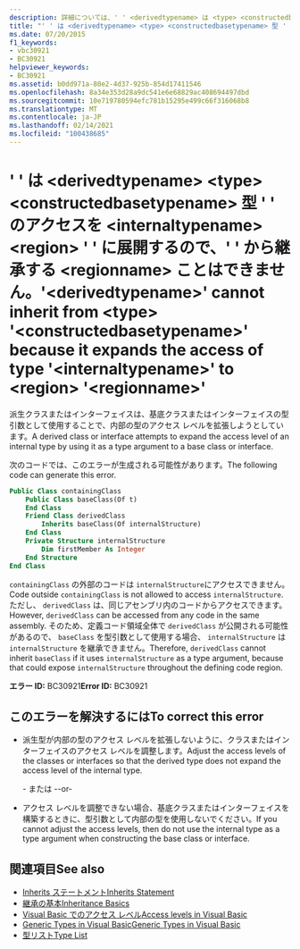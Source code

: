```yaml
---
description: 詳細については、' ' <derivedtypename> は <type> <constructedbasetypename> 型 ' ' のアクセス <internaltypename> を <region> ' ' に拡張するため、' ' から継承することはできません <regionname> 。
title: "' ' は <derivedtypename> <type> <constructedbasetypename> 型 ' ' のアクセスを <internaltypename> <region> ' ' に展開するので、' ' から継承する <regionname> ことはできません。"
ms.date: 07/20/2015
f1_keywords:
- vbc30921
- BC30921
helpviewer_keywords:
- BC30921
ms.assetid: b0dd971a-80e2-4d37-925b-854d17411546
ms.openlocfilehash: 8a34e353d28a9dc541e6e68829ac408694497dbd
ms.sourcegitcommit: 10e719780594efc781b15295e499c66f316068b8
ms.translationtype: MT
ms.contentlocale: ja-JP
ms.lasthandoff: 02/14/2021
ms.locfileid: "100438685"
---
```

# <a name="derivedtypename-cannot-inherit-from-type-constructedbasetypename-because-it-expands-the-access-of-type-internaltypename-to-region-regionname"></a><span data-ttu-id="e69fb-103">' ' は \<derivedtypename> \<type> \<constructedbasetypename> 型 ' ' のアクセスを \<internaltypename> \<region> ' ' に展開するので、' ' から継承する \<regionname> ことはできません。</span><span class="sxs-lookup"><span data-stu-id="e69fb-103">'\<derivedtypename>' cannot inherit from \<type> '\<constructedbasetypename>' because it expands the access of type '\<internaltypename>' to \<region> '\<regionname>'</span></span>

<span data-ttu-id="e69fb-104">派生クラスまたはインターフェイスは、基底クラスまたはインターフェイスの型引数として使用することで、内部の型のアクセス レベルを拡張しようとしています。</span><span class="sxs-lookup"><span data-stu-id="e69fb-104">A derived class or interface attempts to expand the access level of an internal type by using it as a type argument to a base class or interface.</span></span>  
  
 <span data-ttu-id="e69fb-105">次のコードでは、このエラーが生成される可能性があります。</span><span class="sxs-lookup"><span data-stu-id="e69fb-105">The following code can generate this error.</span></span>  
  
```vb  
Public Class containingClass  
    Public Class baseClass(Of t)  
    End Class  
    Friend Class derivedClass  
        Inherits baseClass(Of internalStructure)  
    End Class  
    Private Structure internalStructure  
        Dim firstMember As Integer  
    End Structure  
End Class  
```  
  
 <span data-ttu-id="e69fb-106">`containingClass` の外部のコードは `internalStructure`にアクセスできません。</span><span class="sxs-lookup"><span data-stu-id="e69fb-106">Code outside `containingClass` is not allowed to access `internalStructure`.</span></span> <span data-ttu-id="e69fb-107">ただし、 `derivedClass` は、同じアセンブリ内のコードからアクセスできます。</span><span class="sxs-lookup"><span data-stu-id="e69fb-107">However, `derivedClass` can be accessed from any code in the same assembly.</span></span> <span data-ttu-id="e69fb-108">そのため、定義コード領域全体で `derivedClass` が公開される可能性があるので、 `baseClass` を型引数として使用する場合、 `internalStructure` は `internalStructure` を継承できません。</span><span class="sxs-lookup"><span data-stu-id="e69fb-108">Therefore, `derivedClass` cannot inherit `baseClass` if it uses `internalStructure` as a type argument, because that could expose `internalStructure` throughout the defining code region.</span></span>  
  
 <span data-ttu-id="e69fb-109">**エラー ID:** BC30921</span><span class="sxs-lookup"><span data-stu-id="e69fb-109">**Error ID:** BC30921</span></span>  
  
## <a name="to-correct-this-error"></a><span data-ttu-id="e69fb-110">このエラーを解決するには</span><span class="sxs-lookup"><span data-stu-id="e69fb-110">To correct this error</span></span>  
  
- <span data-ttu-id="e69fb-111">派生型が内部の型のアクセス レベルを拡張しないように、クラスまたはインターフェイスのアクセス レベルを調整します。</span><span class="sxs-lookup"><span data-stu-id="e69fb-111">Adjust the access levels of the classes or interfaces so that the derived type does not expand the access level of the internal type.</span></span>  
  
     <span data-ttu-id="e69fb-112">- または -</span><span class="sxs-lookup"><span data-stu-id="e69fb-112">-or-</span></span>  
  
- <span data-ttu-id="e69fb-113">アクセス レベルを調整できない場合、基底クラスまたはインターフェイスを構築するときに、型引数として内部の型を使用しないでください。</span><span class="sxs-lookup"><span data-stu-id="e69fb-113">If you cannot adjust the access levels, then do not use the internal type as a type argument when constructing the base class or interface.</span></span>  
  
## <a name="see-also"></a><span data-ttu-id="e69fb-114">関連項目</span><span class="sxs-lookup"><span data-stu-id="e69fb-114">See also</span></span>

- [<span data-ttu-id="e69fb-115">Inherits ステートメント</span><span class="sxs-lookup"><span data-stu-id="e69fb-115">Inherits Statement</span></span>](../language-reference/statements/inherits-statement.md)
- [<span data-ttu-id="e69fb-116">継承の基本</span><span class="sxs-lookup"><span data-stu-id="e69fb-116">Inheritance Basics</span></span>](../programming-guide/language-features/objects-and-classes/inheritance-basics.md)
- [<span data-ttu-id="e69fb-117">Visual Basic でのアクセス レベル</span><span class="sxs-lookup"><span data-stu-id="e69fb-117">Access levels in Visual Basic</span></span>](../programming-guide/language-features/declared-elements/access-levels.md)
- [<span data-ttu-id="e69fb-118">Generic Types in Visual Basic</span><span class="sxs-lookup"><span data-stu-id="e69fb-118">Generic Types in Visual Basic</span></span>](../programming-guide/language-features/data-types/generic-types.md)
- [<span data-ttu-id="e69fb-119">型リスト</span><span class="sxs-lookup"><span data-stu-id="e69fb-119">Type List</span></span>](../language-reference/statements/type-list.md)
